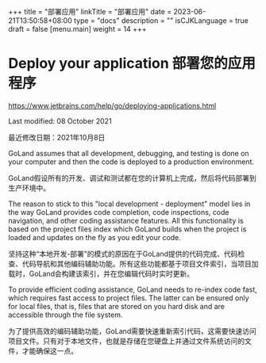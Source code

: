 +++
title = "部署应用"
linkTitle = "部署应用"
date = 2023-06-21T13:50:58+08:00
type = "docs"
description = ""
isCJKLanguage = true
draft = false
[menu.main]
  weight = 14
+++
# Deploy your application﻿ 部署您的应用程序

https://www.jetbrains.com/help/go/deploying-applications.html

Last modified: 08 October 2021

最近修改日期：2021年10月8日

GoLand assumes that all development, debugging, and testing is done on your computer and then the code is deployed to a production environment.

​	GoLand假设所有的开发、调试和测试都在您的计算机上完成，然后将代码部署到生产环境中。

The reason to stick to this "local development - deployment" model lies in the way GoLand provides code completion, code inspections, code navigation, and other coding assistance features. All this functionality is based on the project files index which GoLand builds when the project is loaded and updates on the fly as you edit your code.

​	坚持这种“本地开发-部署”的模式的原因在于GoLand提供的代码完成、代码检查、代码导航和其他编码辅助功能。所有这些功能都基于项目文件索引，当项目加载时，GoLand会构建该索引，并在您编辑代码时实时更新。

To provide efficient coding assistance, GoLand needs to re-index code fast, which requires fast access to project files. The latter can be ensured only for local files, that is, files that are stored on you hard disk and are accessible through the file system.

​	为了提供高效的编码辅助功能，GoLand需要快速重新索引代码，这需要快速访问项目文件。只有对于本地文件，也就是存储在您硬盘上并通过文件系统访问的文件，才能确保这一点。